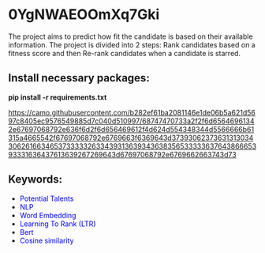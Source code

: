 # 0YgNWAEOOmXq7Gki
The project aims to predict how fit the candidate is based on their available information. The project is divided into 2 steps: Rank candidates based on a fitness score and then  Re-rank candidates when a candidate is starred.

## Install necessary packages:      
**pip install -r requirements.txt**     

https://camo.githubusercontent.com/b282ef61ba2081146e1de06b5a621d5697c8405ec9576549885d7c040d510997/68747470733a2f2f6d65646961342e67697068792e636f6d2f6d656469612f4d624d554348344d5566666b61315a4665542f67697068792e6769663f6369643d373930623736313130343062616634653733333263343931363934363835653333363764386665393331636437613639267269643d67697068792e6769662663743d73
## Keywords:     
* <font color=blue>Potential Talents</font>
* <font color=blue>NLP</font>
* <font color=blue>Word Embedding</font>
* <font color=blue>Learning To Rank (LTR)</font>
* <font color=blue>Bert</font>
* <font color=blue>Cosine similarity</font>

